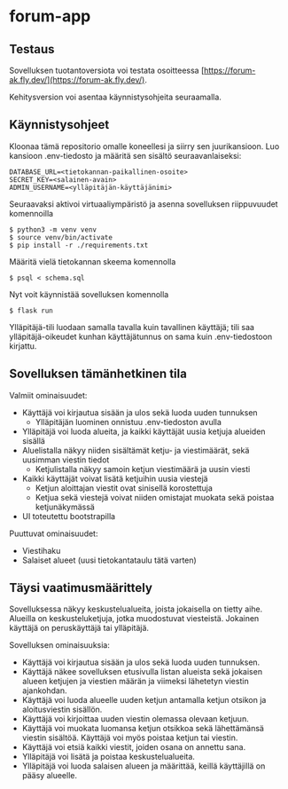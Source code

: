 # forum-app

## Testaus

Sovelluksen tuotantoversiota voi testata osoitteessa [https://forum-ak.fly.dev/](https://forum-ak.fly.dev/).

Kehitysversion voi asentaa käynnistysohjeita seuraamalla.

## Käynnistysohjeet

Kloonaa tämä repositorio omalle koneellesi ja siirry sen juurikansioon. Luo kansioon .env-tiedosto ja määritä sen sisältö seuraavanlaiseksi:

```
DATABASE_URL=<tietokannan-paikallinen-osoite>
SECRET_KEY=<salainen-avain>
ADMIN_USERNAME=<ylläpitäjän-käyttäjänimi>
```

Seuraavaksi aktivoi virtuaaliympäristö ja asenna sovelluksen riippuvuudet komennoilla

```
$ python3 -m venv venv
$ source venv/bin/activate
$ pip install -r ./requirements.txt
```

Määritä vielä tietokannan skeema komennolla

```
$ psql < schema.sql
```

Nyt voit käynnistää sovelluksen komennolla

```
$ flask run
```

Ylläpitäjä-tili luodaan samalla tavalla kuin tavallinen käyttäjä; tili saa ylläpitäjä-oikeudet kunhan käyttäjätunnus on sama kuin .env-tiedostoon kirjattu.

## Sovelluksen tämänhetkinen tila
Valmiit ominaisuudet:
- Käyttäjä voi kirjautua sisään ja ulos sekä luoda uuden tunnuksen
  - Ylläpitäjän luominen onnistuu .env-tiedoston avulla
- Ylläpitäjä voi luoda alueita, ja kaikki käyttäjät uusia ketjuja alueiden sisällä
- Aluelistalla näkyy niiden sisältämät ketju- ja viestimäärät, sekä uusimman viestin tiedot
  - Ketjulistalla näkyy samoin ketjun viestimäärä ja uusin viesti
- Kaikki käyttäjät voivat lisätä ketjuihin uusia viestejä
  - Ketjun aloittajan viestit ovat sinisellä korostettuja
  - Ketjua sekä viestejä voivat niiden omistajat muokata sekä poistaa ketjunäkymässä
- UI toteutettu bootstrapilla

Puuttuvat ominaisuudet:
- Viestihaku
- Salaiset alueet (uusi tietokantataulu tätä varten)

## Täysi vaatimusmäärittely

Sovelluksessa näkyy keskustelualueita, joista jokaisella on tietty aihe. Alueilla on keskusteluketjuja, jotka muodostuvat viesteistä. Jokainen käyttäjä on peruskäyttäjä tai ylläpitäjä.

Sovelluksen ominaisuuksia:

- Käyttäjä voi kirjautua sisään ja ulos sekä luoda uuden tunnuksen.
- Käyttäjä näkee sovelluksen etusivulla listan alueista sekä jokaisen alueen ketjujen ja viestien määrän ja viimeksi lähetetyn viestin ajankohdan.
- Käyttäjä voi luoda alueelle uuden ketjun antamalla ketjun otsikon ja aloitusviestin sisällön.
- Käyttäjä voi kirjoittaa uuden viestin olemassa olevaan ketjuun.
- Käyttäjä voi muokata luomansa ketjun otsikkoa sekä lähettämänsä viestin sisältöä. Käyttäjä voi myös poistaa ketjun tai viestin.
- Käyttäjä voi etsiä kaikki viestit, joiden osana on annettu sana.
- Ylläpitäjä voi lisätä ja poistaa keskustelualueita.
- Ylläpitäjä voi luoda salaisen alueen ja määrittää, keillä käyttäjillä on pääsy alueelle.
